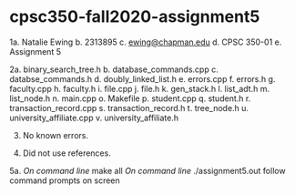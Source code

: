 # cpsc350-fall2020-assignment5

1a. Natalie Ewing
 b. 2313895
 c. ewing@chapman.edu
 d. CPSC 350-01
 e. Assignment 5

2a. binary_search_tree.h
 b. database_commands.cpp
 c. databse_commands.h
 d. doubly_linked_list.h
 e. errors.cpp
 f. errors.h
 g. faculty.cpp
 h. faculty.h
 i. file.cpp
 j. file.h
 k. gen_stack.h
 l. list_adt.h
 m. list_node.h
 n. main.cpp
 o. Makefile
 p. student.cpp
 q. student.h
 r. transaction_record.cpp
 s. transaction_record.h
 t. tree_node.h
 u. university_affiliate.cpp
 v. university_affiliate.h

3. No known errors.

4. Did not use references.

5a. *On command line* make all 
    *On command line* ./assignment5.out 
    follow command prompts on screen 